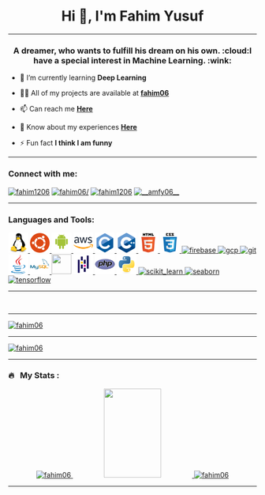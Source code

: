 <h1 align="center">Hi 👋, I'm Fahim Yusuf</h1>

---


<h3 align="center">A dreamer, who wants to fulfill his dream on his own. :cloud:I have a special interest in Machine Learning. :wink:</h3>

<!-- - 🔭 I’m currently working on [Brain Tumor Detection](https://github.com/fahim06/Brain_Tumor) -->

- 🌱 I’m currently learning **Deep Learning**

- 👨‍💻 All of my projects are available at **[fahim06](https://github.com/fahim06)**

- 📫 Can reach me  **[Here](fahimyusuf.com)**


- 📄 Know about my experiences **[Here](cv.fahimyusuf.com)**

- ⚡ Fun fact **I think I am funny**

---

<h3 align="left">Connect with me:</h3>
<p align="left">
<a href="https://twitter.com/fahim1206" target="blank"><img align="center" src="https://raw.githubusercontent.com/rahuldkjain/github-profile-readme-generator/master/src/images/icons/Social/twitter.svg" alt="fahim1206" height="30" width="40" /></a>
<a href="https://linkedin.com/in/fahim06/" target="blank"><img align="center" src="https://raw.githubusercontent.com/rahuldkjain/github-profile-readme-generator/master/src/images/icons/Social/linked-in-alt.svg" alt="fahim06/" height="30" width="40" /></a>
<a href="https://fb.com/fahim1206" target="blank"><img align="center" src="https://raw.githubusercontent.com/rahuldkjain/github-profile-readme-generator/master/src/images/icons/Social/facebook.svg" alt="fahim1206" height="30" width="40" /></a>
<a href="https://instagram.com/__amfy06__" target="blank"><img align="center" src="https://raw.githubusercontent.com/rahuldkjain/github-profile-readme-generator/master/src/images/icons/Social/instagram.svg" alt="__amfy06__" height="30" width="40" /></a>
</p>

---

<h3 align="left">Languages and Tools:</h3>
<p align="left"> <a href="https://www.linux.org/" target="_blank" rel="noreferrer"> <img src="https://raw.githubusercontent.com/devicons/devicon/master/icons/linux/linux-original.svg" alt="linux" width="40" height="40"/> </a> <a href="https://ubuntu.com/" target="_blank" rel="noreferrer"> <img src="https://raw.githubusercontent.com/github/explore/80688e429a7d4ef2fca1e82350fe8e3517d3494d/topics/ubuntu/ubuntu.png" alt="Ubuntu" width="40" height="40"/> <a href="https://developer.android.com" target="_blank" rel="noreferrer"> <img src="https://raw.githubusercontent.com/devicons/devicon/master/icons/android/android-original-wordmark.svg" alt="android" width="40" height="40"/> </a> <a href="https://aws.amazon.com" target="_blank" rel="noreferrer"> <img src="https://raw.githubusercontent.com/devicons/devicon/master/icons/amazonwebservices/amazonwebservices-original-wordmark.svg" alt="aws" width="40" height="40"/> </a> <a href="https://www.cprogramming.com/" target="_blank" rel="noreferrer"> <img src="https://raw.githubusercontent.com/devicons/devicon/master/icons/c/c-original.svg" alt="c" width="40" height="40"/> </a> <a href="https://www.w3schools.com/cpp/" target="_blank" rel="noreferrer"> <img src="https://raw.githubusercontent.com/devicons/devicon/master/icons/cplusplus/cplusplus-original.svg" alt="cplusplus" width="40" height="40"/> </a> <a href="https://www.w3.org/html/" target="_blank" rel="noreferrer"> <img src="https://raw.githubusercontent.com/devicons/devicon/master/icons/html5/html5-original-wordmark.svg" alt="html5" width="40" height="40"/> </a> <a href="https://www.w3schools.com/css/" target="_blank" rel="noreferrer"> <img src="https://raw.githubusercontent.com/devicons/devicon/master/icons/css3/css3-original-wordmark.svg" alt="css3" width="40" height="40"/> </a> <a href="https://firebase.google.com/" target="_blank" rel="noreferrer"> <img src="https://www.vectorlogo.zone/logos/firebase/firebase-icon.svg" alt="firebase" width="40" height="40"/> </a> <a href="https://cloud.google.com" target="_blank" rel="noreferrer"> <img src="https://www.vectorlogo.zone/logos/google_cloud/google_cloud-icon.svg" alt="gcp" width="40" height="40"/> </a> <a href="https://git-scm.com/" target="_blank" rel="noreferrer"> <img src="https://www.vectorlogo.zone/logos/git-scm/git-scm-icon.svg" alt="git" width="40" height="40"/> </a> <a href="https://www.java.com" target="_blank" rel="noreferrer"> <img src="https://raw.githubusercontent.com/devicons/devicon/master/icons/java/java-original.svg" alt="java" width="40" height="40"/> </a> <a href="https://www.mysql.com/" target="_blank" rel="noreferrer"> <img src="https://raw.githubusercontent.com/devicons/devicon/master/icons/mysql/mysql-original-wordmark.svg" alt="mysql" width="40" height="40"/> </a> <a href="https://www.mongodb.com/"  target="_blank" rel="noreferrer"><img src="https://img.icons8.com/color/48/000000/mongodb.png" width="40" height="40"/></a> <a href="https://pandas.pydata.org/" target="_blank" rel="noreferrer"> <img src="https://raw.githubusercontent.com/devicons/devicon/2ae2a900d2f041da66e950e4d48052658d850630/icons/pandas/pandas-original.svg" alt="pandas" width="40" height="40"/> </a> <a href="https://www.php.net" target="_blank" rel="noreferrer"> <img src="https://raw.githubusercontent.com/devicons/devicon/master/icons/php/php-original.svg" alt="php" width="40" height="40"/> </a> <a href="https://www.python.org" target="_blank" rel="noreferrer"> <img src="https://raw.githubusercontent.com/devicons/devicon/master/icons/python/python-original.svg" alt="python" width="40" height="40"/> </a> <a href="https://scikit-learn.org/" target="_blank" rel="noreferrer"> <img src="https://upload.wikimedia.org/wikipedia/commons/0/05/Scikit_learn_logo_small.svg" alt="scikit_learn" width="40" height="40"/> </a> <a href="https://seaborn.pydata.org/" target="_blank" rel="noreferrer"> <img src="https://seaborn.pydata.org/_images/logo-mark-lightbg.svg" alt="seaborn" width="40" height="40"/> </a> <a href="https://www.tensorflow.org" target="_blank" rel="noreferrer"> <img src="https://www.vectorlogo.zone/logos/tensorflow/tensorflow-icon.svg" alt="tensorflow" width="40" height="40"/> </a> </p>


---


<p align="left">
  <a href="https://github.com/fahim06">
    <img src="https://komarev.com/ghpvc/?username=fahim06&style=flat-square&color=blue&include_all_commits=true&count_private=true" alt=""/>
  </a>
</p>


<!-- <p> &nbsp &nbsp<img align="left" src="https://github-readme-stats.vercel.app/api/top-langs?username=fahim06&show_icons=true&locale=en&layout=compact" alt="fahim06" /></p>
<p> &nbsp &nbsp<img align="center" src="https://github-readme-stats.vercel.app/api?username=fahim06&show_icons=true&locale=en" alt="fahim06" /></p>
 -->

---

<p align="left"> 
  <a href="https://github.com/fahim06">
    <img src="https://github-profile-trophy.vercel.app/?username=fahim06&include_all_commits=true&count_private=true" alt="fahim06" />
  </a> 
</p>

---
<p>
  <a href="https://github.com/fahim06">
    <img src="https://github-readme-activity-graph.cyclic.app/graph?username=fahim06&theme=tokyonight&hide_border=true&include_all_commits=true&count_private=true" alt="fahim06" />
  </a>
</p>

---

### 🔥 &nbsp; My Stats :
<div align="center">
  <a href="https://github.com/fahim06">
    <img height="180em" width="40%" src="https://github-readme-stats.vercel.app/api/top-langs?username=fahim06&layout=compact&theme=tokyonight&include_all_commits=true&count_private=true" alt="fahim06" /> 
    <img height="180em" width="48%" src="https://github-readme-stats.vercel.app/api?username=fahim06&show_icons=true&theme=tokyonight" />
    <img height="180em" width="48%" src="https://github-readme-streak-stats.herokuapp.com/?user=fahim06&theme=tokyonight&include_all_commits=true&count_private=true" alt="fahim06" />
  </a>
</div>

---
